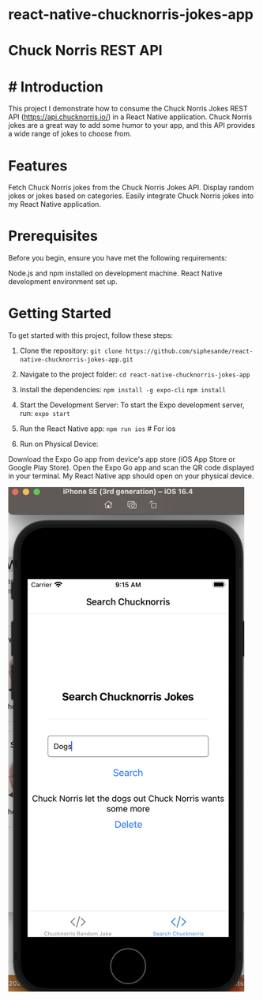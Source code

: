 # react-native-chucknorris-jokes-app
#  Chuck Norris REST API
# # Introduction
This project I demonstrate how to consume the Chuck Norris Jokes REST API (https://api.chucknorris.io/) in a React Native application. Chuck Norris jokes are a great way to add some humor to your app, and this API provides a wide range of jokes to choose from.

# Features
Fetch Chuck Norris jokes from the Chuck Norris Jokes API.
Display random jokes or jokes based on categories.
Easily integrate Chuck Norris jokes into my React Native application.

# Prerequisites
Before you begin, ensure you have met the following requirements:

Node.js and npm installed on development machine.
React Native development environment set up.

# Getting Started
To get started with this project, follow these steps:

1. Clone the repository:
`git clone https://github.com/siphesande/react-native-chucknorris-jokes-app.git`

2. Navigate to the project folder:
`cd react-native-chucknorris-jokes-app`

3. Install the dependencies:
`npm install -g expo-cli`
`npm install`

4. Start the Development Server: To start the Expo development server, run:
`expo start`
4. Run the React Native app:
`npm run ios` # For ios

6. Run on Physical Device:

Download the Expo Go app from device's app store (iOS App Store or Google Play Store).
Open the Expo Go app and scan the QR code displayed in your terminal.
My React Native app should open on your physical device.

![Screenshot](chuck-norris.png)

